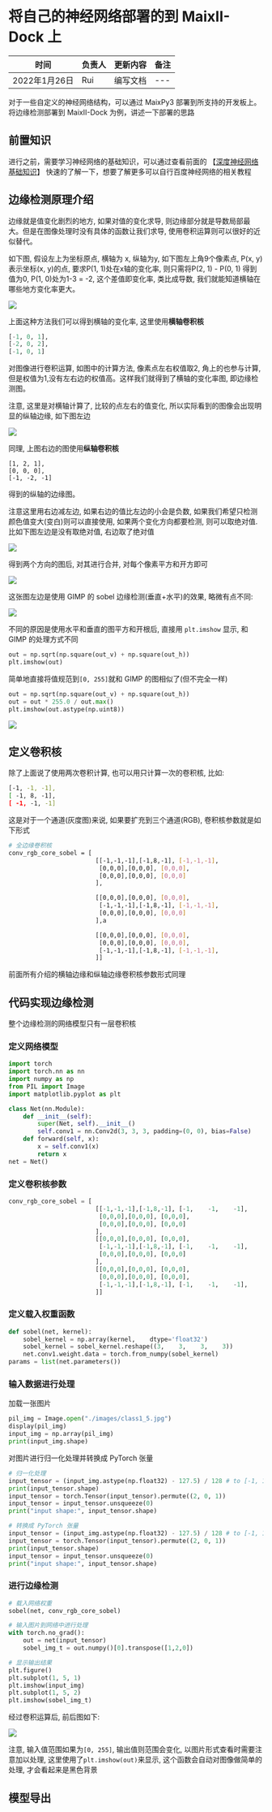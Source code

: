 # 将自己的神经网络部署的到 MaixII-Dock 上

| 时间 | 负责人 | 更新内容 | 备注 |
| --- | --- | --- | --- |
| 2022年1月26日 | Rui | 编写文档 | --- |

对于一些自定义的神经网络结构，可以通过 MaixPy3 部署到所支持的开发板上。将边缘检测部署到 MaixII-Dock 为例，讲述一下部署的思路

## 前置知识

进行之前，需要学习神经网络的基础知识，可以通过查看前面的 【[深度神经网络基础知识](./information.md)】 快速的了解一下，想要了解更多可以自行百度神经网络的相关教程

## 边缘检测原理介绍

边缘就是值变化剧烈的地方, 如果对值的变化求导, 则边缘部分就是导数局部最大。但是在图像处理时没有具体的函数让我们求导, 使用卷积运算则可以很好的近似替代。

如下图, 假设左上为坐标原点, 横轴为 x, 纵轴为y, 如下图左上角9个像素点, P(x, y)表示坐标(x, y)的点, 要求P(1, 1)处在x轴的变化率, 则只需将P(2, 1) - P(0, 1) 得到值为0, P(1, 0)处为1-3 = -2, 这个差值即变化率, 类比成导数, 我们就能知道横轴在哪些地方变化率更大。

![](https://neucrack.com/image/1/377/conv.jpg)

上面这种方法我们可以得到横轴的变化率, 这里使用**横轴卷积核**

~~~ python
[-1, 0, 1],
[-2, 0, 2],
[-1, 0, 1]
~~~

对图像进行卷积运算, 如图中的计算方法, 像素点左右权值取2, 角上的也参与计算,但是权值为1,没有左右边的权值高。这样我们就得到了横轴的变化率图, 即边缘检测图。

注意, 这里是对横轴计算了, 比较的点左右的值变化, 所以实际看到的图像会出现明显的纵轴边缘, 如下图左边

![](https://neucrack.com/image/1/377/vertical_horizontal.jpg)

同理, 上图右边的图使用**纵轴卷积核**
```
[1, 2, 1],
[0, 0, 0],
[-1, -2, -1]
```
得到的纵轴的边缘图。

注意这里用右边减左边, 如果右边的值比左边的小会是负数, 如果我们希望只检测颜色值变大(变白)则可以直接使用, 如果两个变化方向都要检测, 则可以取绝对值. 比如下图左边是没有取绝对值, 右边取了绝对值

![](https://neucrack.com/image/1/377/without_with_abs.jpg)

得到两个方向的图后, 对其进行合并, 对每个像素平方和开方即可

![](https://neucrack.com/image/1/377/final.jpg)

这张图左边是使用 GIMP 的 sobel 边缘检测(垂直+水平)的效果, 略微有点不同:

![](https://neucrack.com/image/1/377/sobel_edge2.jpg)

不同的原因是使用水平和垂直的图平方和开根后, 直接用 `plt.imshow` 显示, 和 GIMP 的处理方式不同
```python
out = np.sqrt(np.square(out_v) + np.square(out_h))
plt.imshow(out)
```
简单地直接将值规范到`[0, 255]`就和 GIMP 的图相似了(但不完全一样)
```python
out = np.sqrt(np.square(out_v) + np.square(out_h))
out = out * 255.0 / out.max()
plt.imshow(out.astype(np.uint8))
```
![](https://neucrack.com/image/1/377/sobel_v_h.jpg)

## 定义卷积核

除了上面说了使用两次卷积计算, 也可以用只计算一次的卷积核, 比如:
```bash
[-1, -1, -1],
[ -1, 8, -1],
[ -1, -1, -1]
```
这是对于一个通道(灰度图)来说, 如果要扩充到三个通道(RGB), 卷积核参数就是如下形式
```bash
# 全边缘卷积核
conv_rgb_core_sobel = [
                        [[-1,-1,-1],[-1,8,-1], [-1,-1,-1],
                         [0,0,0],[0,0,0], [0,0,0],
                         [0,0,0],[0,0,0], [0,0,0]
                        ],

                        [[0,0,0],[0,0,0], [0,0,0],
                         [-1,-1,-1],[-1,8,-1], [-1,-1,-1],
                         [0,0,0],[0,0,0], [0,0,0]
                        ],a

                        [[0,0,0],[0,0,0], [0,0,0],
                         [0,0,0],[0,0,0], [0,0,0],
                         [-1,-1,-1],[-1,8,-1], [-1,-1,-1],
                        ]]
```

前面所有介绍的横轴边缘和纵轴边缘卷积核参数形式同理

## 代码实现边缘检测

整个边缘检测的网络模型只有一层卷积核

### 定义网络模型

```python
import torch
import torch.nn as nn
import numpy as np
from PIL import Image
import matplotlib.pyplot as plt

class Net(nn.Module):
    def __init__(self):
        super(Net, self).__init__()
        self.conv1 = nn.Conv2d(3, 3, 3, padding=(0, 0), bias=False)
    def forward(self, x):
        x = self.conv1(x)
        return x
net = Net()
```

### 定义卷积核参数

```python
conv_rgb_core_sobel = [
                        [[-1,-1,-1],[-1,8,-1], [-1,    -1,    -1],
                         [0,0,0],[0,0,0], [0,0,0],
                         [0,0,0],[0,0,0], [0,0,0]
                        ],
                        [[0,0,0],[0,0,0], [0,0,0],
                         [-1,-1,-1],[-1,8,-1], [-1,    -1,    -1],
                         [0,0,0],[0,0,0], [0,0,0]
                        ],
                        [[0,0,0],[0,0,0], [0,0,0],
                         [0,0,0],[0,0,0], [0,0,0],
                         [-1,-1,-1],[-1,8,-1], [-1,    -1,    -1],
                        ]]
```

### 定义载入权重函数

```python
def sobel(net, kernel):
    sobel_kernel = np.array(kernel,    dtype='float32')
    sobel_kernel = sobel_kernel.reshape((3,    3,    3,    3))
    net.conv1.weight.data = torch.from_numpy(sobel_kernel)
params = list(net.parameters())
```

### 输入数据进行处理

加载一张图片

```python
pil_img = Image.open("./images/class1_5.jpg")
display(pil_img)
input_img = np.array(pil_img)
print(input_img.shape)
```

对图片进行归一化处理并转换成 PyTorch 张量

```python
# 归一化处理
input_tensor = (input_img.astype(np.float32) - 127.5) / 128 # to [-1, 1]
print(input_tensor.shape)
input_tensor = torch.Tensor(input_tensor).permute((2, 0, 1))
input_tensor = input_tensor.unsqueeze(0)
print("input shape:", input_tensor.shape)

# 转换成 PyTorch 张量
input_tensor = (input_img.astype(np.float32) - 127.5) / 128 # to [-1, 1]
input_tensor = torch.Tensor(input_tensor).permute((2, 0, 1))
print(input_tensor.shape)
input_tensor = input_tensor.unsqueeze(0)
print("input shape:", input_tensor.shape)
```

### 进行边缘检测

```python
# 载入网络权重
sobel(net, conv_rgb_core_sobel)

# 输入图片到网络中进行处理
with torch.no_grad():
    out = net(input_tensor)   
    sobel_img_t = out.numpy()[0].transpose([1,2,0])

# 显示输出结果
plt.figure()
plt.subplot(1, 5, 1)
plt.imshow(input_img)
plt.subplot(1, 5, 2)
plt.imshow(sobel_img_t)
```

经过卷积运算后, 前后图如下:

![](https://neucrack.com/image/1/377/sobel_edge.jpg)

注意, 输入值范围如果为`[0, 255]`, 输出值则范围会变化, 以图片形式查看时需要注意加以处理, 这里使用了`plt.imshow(out)`来显示, 这个函数会自动对图像做简单的处理, 才会看起来是黑色背景

## 模型导出

